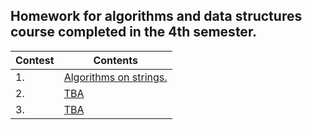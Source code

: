 ## Homework for algorithms and data structures course completed in the 4th semester.

| Contest | Contents |
| ------- | ------- |
| 1. | [Algorithms on strings.](https://contest.yandex.ru/contest/74635/problems/) |
| 2. | [TBA](about:blank) |
| 3. | [TBA](about:blank) |
